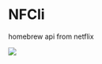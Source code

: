 # NFCli 
homebrew api from netflix

![](http://loot.datapor.no/22f32f13-bbb7-46a2-973b-991f1265bb85.png)

